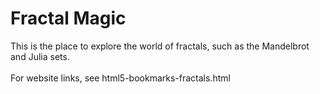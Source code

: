 # Fractal Magic

This is the place to explore the world of fractals, such as the Mandelbrot<br>
and Julia sets.<br>
<br>
For website links, see html5-bookmarks-fractals.html<br>
<br>


